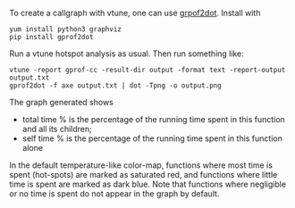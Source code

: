 
To create a callgraph with vtune, one can use [grpof2dot](https://github.com/jrfonseca/gprof2dot). Install with 
```
yum install python3 graphviz
pip install gprof2dot
``` 
Run a vtune hotspot analysis as usual. Then run something like: 
```
vtune -report gprof-cc -result-dir output -format text -report-output output.txt
gprof2dot -f axe output.txt | dot -Tpng -o output.png
``` 

The graph generated shows 
- total time % is the percentage of the running time spent in this function and all its children;
- self time % is the percentage of the running time spent in this function alone

In the default temperature-like color-map, functions where most time is spent (hot-spots) are marked as saturated red, and functions where little time is spent are marked as dark blue. Note that functions where negligible or no time is spent do not appear in the graph by default.
